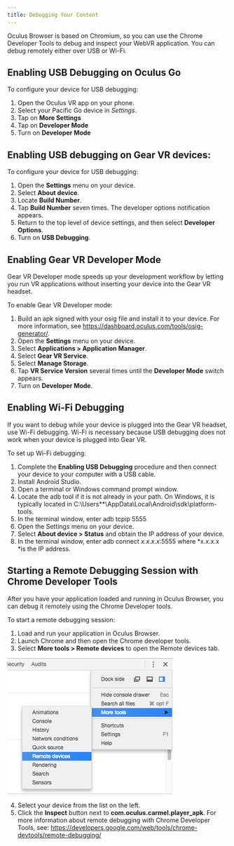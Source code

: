 ```yaml
---
title: Debugging Your Content
---
```

Oculus Browser is based on Chromium, so you can use the Chrome Developer Tools to debug and inspect your WebVR application. You can debug remotely either over USB or Wi-Fi.

## Enabling USB Debugging on Oculus Go

To configure your device for USB debugging:

1. Open the Oculus VR app on your phone.
2. Select your Pacific Go device in *Settings*.
3. Tap on **More Settings**
4. Tap on **Developer Mode**
5. Turn on **Developer Mode**
## Enabling USB debugging on Gear VR devices:

 To configure your device for USB debugging:

1. Open the **Settings** menu on your device.
2. Select **About device**.
3. Locate **Build Number**.
4. Tap **Build Number** seven times. The developer options notification appears.
5. Return to the top level of device settings, and then select **Developer Options**.
6. Turn on **USB Debugging**.
## Enabling Gear VR Developer Mode

Gear VR Developer mode speeds up your development workflow by letting you run VR applications without inserting your device into the Gear VR headset.

To enable Gear VR Developer mode:

1. Build an apk signed with your osig file and install it to your device. For more information, see <https://dashboard.oculus.com/tools/osig-generator/>.
2. Open the **Settings** menu on your device.
3. Select **Applications > Application Manager**.
4. Select **Gear VR Service**.
5. Select **Manage Storage**.
6. Tap **VR Service Version** several times until the **Developer Mode** switch appears.
7. Turn on **Developer Mode**.
## Enabling Wi-Fi Debugging

If you want to debug while your device is plugged into the Gear VR headset, use Wi-Fi debugging. Wi-Fi is necessary because USB debugging does not work when your device is plugged into Gear VR.

To set up Wi-Fi debugging:

1. Complete the **Enabling USB Debugging** procedure and then connect your device to your computer with a USB cable.
2. Install Android Studio.
3. Open a terminal or Windows command prompt window.
4. Locate the adb tool if it is not already in your path. On Windows, it is typically located in C:\Users\*<user>*\AppData\Local\Android\sdk\platform-tools.
5. In the terminal window, enter adb tcpip 5555
6. Open the Settings menu on your device.
7. Select **About device > Status** and obtain the IP address of your device.
8. In the terminal window, enter adb connect *x.x.x.x*:5555 where *x.x.x.x *is the IP address.
## Starting a Remote Debugging Session with Chrome Developer Tools

After you have your application loaded and running in Oculus Browser, you can debug it remotely using the Chrome Developer tools.

To start a remote debugging session:

1. Load and run your application in Oculus Browser.
2. Launch Chrome and then open the Chrome developer tools.
3. Select **More tools > Remote devices** to open the Remote devices tab.

![](/images/documentation-vrweb-latest-concepts-carmel-remote-debugging-0.png)  

4. Select your device from the list on the left.
5. Click the **Inspect** button next to **com.oculus.carmel.player\_apk**.
 For more information about remote debugging with Chrome Developer Tools, see: <https://developers.google.com/web/tools/chrome-devtools/remote-debugging/>

